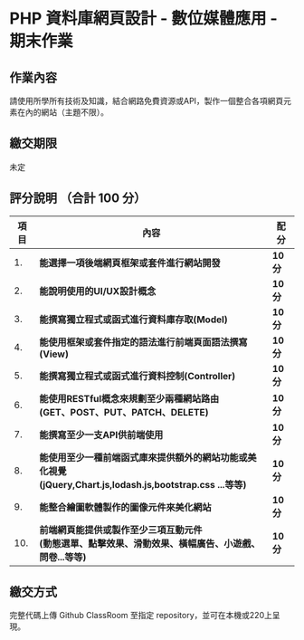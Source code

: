 # PHP 資料庫網頁設計 - 數位媒體應用 - 期末作業

## 作業內容
請使用所學所有技術及知識，結合網路免費資源或API，製作一個整合各項網頁元素在內的網站（主題不限）。

##	繳交期限
未定

##	評分說明 （合計 100 分）
|項目|內容|配分|
|--|--|--|
|1.|**能選擇一項後端網頁框架或套件進行網站開發**|**10 分**|
|2.|**能說明使用的UI/UX設計概念**|**10 分**|
|3.|**能撰寫獨立程式或函式進行資料庫存取(Model)**|**10 分**|
|4.|**能使用框架或套件指定的語法進行前端頁面語法撰寫(View)**|**10 分**|
|5.|**能撰寫獨立程式或函式進行資料控制(Controller)**|**10 分**|
|6.|**能使用RESTful概念來規劃至少兩種網站路由<br>(GET、POST、PUT、PATCH、DELETE)**|**10 分**|
|7.|**能撰寫至少一支API供前端使用**|**10 分**|
|8.|**能使用至少一種前端函式庫來提供額外的網站功能或美化視覺<br>(jQuery,Chart.js,lodash.js,bootstrap.css ...等等)**|**10 分**|
|9.|**能整合繪圖軟體製作的圖像元件來美化網站**|**10 分**|
|10.|**前端網頁能提供或製作至少三項互動元件<br>(動態選單、點擊效果、滑動效果、橫幅廣告、小遊戲、問卷...等等)**|**10 分**|


## 繳交方式
完整代碼上傳 Github ClassRoom 至指定 repository，並可在本機或220上呈現。
